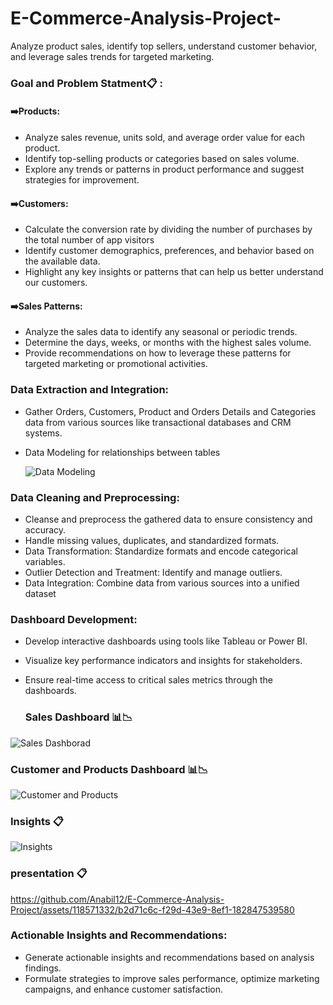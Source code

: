 # E-Commerce-Analysis-Project-
Analyze product sales, identify top sellers, understand customer behavior, and leverage sales trends for targeted marketing.

###  Goal and Problem Statment📋 :

#### ➡️Products:
* Analyze sales revenue, units sold, and average order value for each product.
* Identify top-selling products or categories based on sales volume.
* Explore any trends or patterns in product performance and suggest strategies for improvement.
#### ➡️Customers:
* Calculate the conversion rate by dividing the number of purchases by the total number of app visitors
* Identify customer demographics, preferences, and behavior based on the available data.
* Highlight any key insights or patterns that can help us better understand our customers.
#### ➡️Sales Patterns:
* Analyze the sales data to identify any seasonal or periodic trends.
* Determine the days, weeks, or months with the highest sales volume.
* Provide recommendations on how to leverage these patterns for targeted marketing or promotional activities.

###  Data Extraction and Integration:

* Gather  Orders,  Customers, Product and Orders Details and Categories data from various sources like transactional databases and CRM systems.
* Data Modeling for relationships between tables
  
  ![Data Modeling](https://github.com/Anabil12/E-Commerce-Analysis-Project/assets/118571332/d17dee2d-2e06-4dcb-8476-8d0840ddd228)

### Data Cleaning and Preprocessing:
* Cleanse and preprocess the gathered data to ensure consistency and accuracy.
* Handle missing values, duplicates, and standardized formats.
* Data Transformation: Standardize formats and encode categorical variables.
* Outlier Detection and Treatment: Identify and manage outliers.
* Data Integration: Combine data from various sources into a unified dataset

### Dashboard Development:
* Develop interactive dashboards using tools like Tableau or Power BI.
* Visualize key performance indicators and insights for stakeholders.
* Ensure real-time access to critical sales metrics through the dashboards.

  ### Sales Dashboard 📊📉

 ![Sales Dashborad](https://github.com/Anabil12/E-Commerce-Analysis-Project/assets/118571332/d370babf-c679-49f3-ae32-5cf3a41c093c)

### Customer and Products Dashboard 📊📉

 ![Customer and Products](https://github.com/Anabil12/E-Commerce-Analysis-Project/assets/118571332/f1077225-de5c-46f9-a11c-0f0c48bba59e)
### Insights 📋
![Insights](https://github.com/Anabil12/E-Commerce-Analysis-Project/assets/118571332/00e558b8-d17e-42a9-8772-7000bca71d29)

### presentation 📋
https://github.com/Anabil12/E-Commerce-Analysis-Project/assets/118571332/b2d71c6c-f29d-43e9-8ef1-182847539580



### Actionable Insights and Recommendations:
* Generate actionable insights and recommendations based on analysis findings.
* Formulate strategies to improve sales performance, optimize marketing campaigns, and enhance customer satisfaction.
